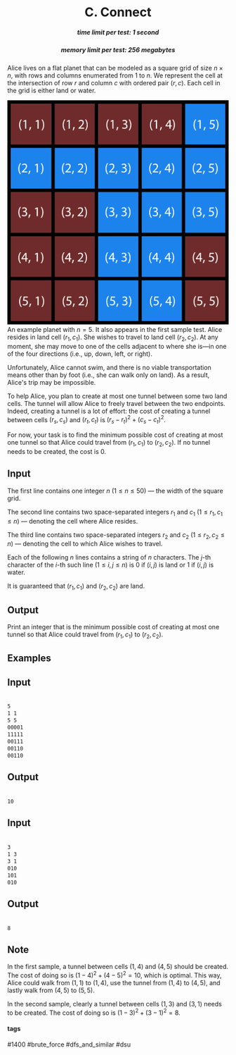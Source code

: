 <h1 style='text-align: center;'> C. Connect</h1>

<h5 style='text-align: center;'>time limit per test: 1 second</h5>
<h5 style='text-align: center;'>memory limit per test: 256 megabytes</h5>

Alice lives on a flat planet that can be modeled as a square grid of size $n \times n$, with rows and columns enumerated from $1$ to $n$. We represent the cell at the intersection of row $r$ and column $c$ with ordered pair $(r, c)$. Each cell in the grid is either land or water.

 ![](images/e23260ca84ea65c1afac5deea5995132ef8b59e2.png) An example planet with $n = 5$. It also appears in the first sample test. Alice resides in land cell $(r_1, c_1)$. She wishes to travel to land cell $(r_2, c_2)$. At any moment, she may move to one of the cells adjacent to where she is—in one of the four directions (i.e., up, down, left, or right).

Unfortunately, Alice cannot swim, and there is no viable transportation means other than by foot (i.e., she can walk only on land). As a result, Alice's trip may be impossible.

To help Alice, you plan to create at most one tunnel between some two land cells. The tunnel will allow Alice to freely travel between the two endpoints. Indeed, creating a tunnel is a lot of effort: the cost of creating a tunnel between cells $(r_s, c_s)$ and $(r_t, c_t)$ is $(r_s-r_t)^2 + (c_s-c_t)^2$.

For now, your task is to find the minimum possible cost of creating at most one tunnel so that Alice could travel from $(r_1, c_1)$ to $(r_2, c_2)$. If no tunnel needs to be created, the cost is $0$.

## Input

The first line contains one integer $n$ ($1 \leq n \leq 50$) — the width of the square grid.

The second line contains two space-separated integers $r_1$ and $c_1$ ($1 \leq r_1, c_1 \leq n$) — denoting the cell where Alice resides.

The third line contains two space-separated integers $r_2$ and $c_2$ ($1 \leq r_2, c_2 \leq n$) — denoting the cell to which Alice wishes to travel.

Each of the following $n$ lines contains a string of $n$ characters. The $j$-th character of the $i$-th such line ($1 \leq i, j \leq n$) is 0 if $(i, j)$ is land or 1 if $(i, j)$ is water.

It is guaranteed that $(r_1, c_1)$ and $(r_2, c_2)$ are land.

## Output

Print an integer that is the minimum possible cost of creating at most one tunnel so that Alice could travel from $(r_1, c_1)$ to $(r_2, c_2)$.

## Examples

## Input


```

5
1 1
5 5
00001
11111
00111
00110
00110

```
## Output


```

10

```
## Input


```

3
1 3
3 1
010
101
010

```
## Output


```

8

```
## Note

In the first sample, a tunnel between cells $(1, 4)$ and $(4, 5)$ should be created. The cost of doing so is $(1-4)^2 + (4-5)^2 = 10$, which is optimal. This way, Alice could walk from $(1, 1)$ to $(1, 4)$, use the tunnel from $(1, 4)$ to $(4, 5)$, and lastly walk from $(4, 5)$ to $(5, 5)$.

In the second sample, clearly a tunnel between cells $(1, 3)$ and $(3, 1)$ needs to be created. The cost of doing so is $(1-3)^2 + (3-1)^2 = 8$.



#### tags 

#1400 #brute_force #dfs_and_similar #dsu 